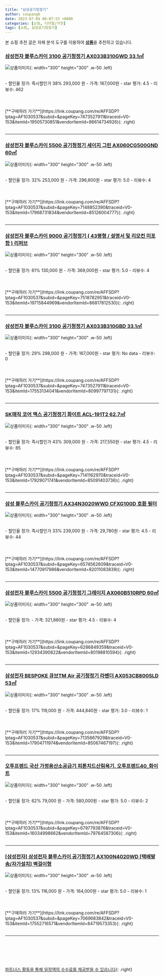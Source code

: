 ```yaml
---
title: "삼성공기청정기"
author: coupang6
date: 2023-07-04 06:07:53 +0800
categories: [쇼핑, 디이털/가전]
tags: [쇼핑, 삼성공기청정기]
---
```


본 쇼핑 추천 글은 자체 분석 도구를 이용하여 [**상품**](https://link.coupang.com/a/bao1ui)을 추천하고 있습니다.

### [삼성전자 블루스카이 3100 공기청정기 AX033B310GWD 33.1㎡](https://link.coupang.com/re/AFFSDP?lptag=AF1030537&subid=&pageKey=7473527911&traceid=V0-153&itemId=19505730851&vendorItemId=86614734926)

![상품이미지](https://thumbnail10.coupangcdn.com/thumbnails/remote/230x230ex/image/retail/images/2023/07/18/14/8/2e4855de-fdd5-4fc3-9ea0-467d0c711c43.jpg){: width="300" height="300" .w-50 .left}


<br>
- 할인율 정가: 즉시할인가 38%  293,000   원
- 가격: 167,000원
- star 평가: 4.5
- 리뷰수: 462
<br>
<br>
<br>
<br>
[**구매하러 가기**](https://link.coupang.com/re/AFFSDP?lptag=AF1030537&subid=&pageKey=7473527911&traceid=V0-153&itemId=19505730851&vendorItemId=86614734926){: .right}
<br>
<br>

---

### [삼성전자 블루스카이 5500 공기청정기 세이지 그린 AX060CG500GND 60㎡](https://link.coupang.com/re/AFFSDP?lptag=AF1030537&subid=&pageKey=7148852390&traceid=V0-153&itemId=17968731834&vendorItemId=85126004777)

![상품이미지](https://thumbnail9.coupangcdn.com/thumbnails/remote/230x230ex/image/rs_quotation_api/3l3pwayt/b5c5eac47f884efdb81d2901b5a5751b.jpg){: width="300" height="300" .w-50 .left}


<br>
- 할인율 정가: 32%  253,000   원
- 가격: 296,600원
- star 평가: 5.0
- 리뷰수: 4
<br>
<br>
<br>
<br>
[**구매하러 가기**](https://link.coupang.com/re/AFFSDP?lptag=AF1030537&subid=&pageKey=7148852390&traceid=V0-153&itemId=17968731834&vendorItemId=85126004777){: .right}
<br>
<br>

---

### [삼성전자 블루스카이 9000 공기청정기 ( 43평형 / 설명서 및 리모컨 미포함 ) 리퍼브](https://link.coupang.com/re/AFFSDP?lptag=AF1030537&subid=&pageKey=7518782951&traceid=V0-153&itemId=19715844969&vendorItemId=86817812530)

![상품이미지](https://thumbnail6.coupangcdn.com/thumbnails/remote/230x230ex/image/vendor_inventory/46a5/3dbcff4530e0f598683f8798a755423b19f05e6f202d584b72da4ac8c27c.jpg){: width="300" height="300" .w-50 .left}


<br>
- 할인율 정가: 61%  130,000   원
- 가격: 369,000원
- star 평가: 5.0
- 리뷰수: 4
<br>
<br>
<br>
<br>
[**구매하러 가기**](https://link.coupang.com/re/AFFSDP?lptag=AF1030537&subid=&pageKey=7518782951&traceid=V0-153&itemId=19715844969&vendorItemId=86817812530){: .right}
<br>
<br>

---

### [삼성전자 블루스카이 3100 공기청정기 AX033B310GBD 33.1㎡](https://link.coupang.com/re/AFFSDP?lptag=AF1030537&subid=&pageKey=7473527911&traceid=V0-153&itemId=17553134041&vendorItemId=80997797131)

![상품이미지](https://thumbnail7.coupangcdn.com/thumbnails/remote/230x230ex/image/retail/images/2978621877215271-d0e94af9-8784-473f-b1ff-5109d697fdf0.jpg){: width="300" height="300" .w-50 .left}


<br>
- 할인율 정가: 29%  298,000   원
- 가격: 167,000원
- star 평가: No data
- 리뷰수: 0
<br>
<br>
<br>
<br>
[**구매하러 가기**](https://link.coupang.com/re/AFFSDP?lptag=AF1030537&subid=&pageKey=7473527911&traceid=V0-153&itemId=17553134041&vendorItemId=80997797131){: .right}
<br>
<br>

---

### [SK매직 코어 맥스 공기청정기 화이트 ACL-191T2 62.7㎡](https://link.coupang.com/re/AFFSDP?lptag=AF1030537&subid=&pageKey=7141162970&traceid=V0-153&itemId=17929071741&vendorItemId=85091403736)

![상품이미지](https://thumbnail6.coupangcdn.com/thumbnails/remote/230x230ex/image/rs_quotation_api/dmfg5nb6/b0eb7331286640c48d96f3e7b46e6ce7.jpg){: width="300" height="300" .w-50 .left}


<br>
- 할인율 정가: 즉시할인가 43%  309,000   원
- 가격: 217,550원
- star 평가: 4.5
- 리뷰수: 85
<br>
<br>
<br>
<br>
[**구매하러 가기**](https://link.coupang.com/re/AFFSDP?lptag=AF1030537&subid=&pageKey=7141162970&traceid=V0-153&itemId=17929071741&vendorItemId=85091403736){: .right}
<br>
<br>

---

### [삼성 블루스카이 공기청정기 AX34N3020WWD CFXG100D 호환 필터](https://link.coupang.com/re/AFFSDP?lptag=AF1030537&subid=&pageKey=6574562609&traceid=V0-153&itemId=14770917986&vendorItemId=82011083839)

![상품이미지](https://thumbnail9.coupangcdn.com/thumbnails/remote/230x230ex/image/vendor_inventory/5405/85770f4ba6c3a30160cedb9cb6023123e6dd9ee977fa2c80105fdd9877b4.jpeg){: width="300" height="300" .w-50 .left}


<br>
- 할인율 정가: 즉시할인가 33%  239,000   원
- 가격: 29,780원
- star 평가: 4.5
- 리뷰수: 44
<br>
<br>
<br>
<br>
[**구매하러 가기**](https://link.coupang.com/re/AFFSDP?lptag=AF1030537&subid=&pageKey=6574562609&traceid=V0-153&itemId=14770917986&vendorItemId=82011083839){: .right}
<br>
<br>

---

### [삼성전자 블루스카이 5500 공기청정기 그레이지 AX060B510RPD 60㎡](https://link.coupang.com/re/AFFSDP?lptag=AF1030537&subid=&pageKey=6286849359&traceid=V0-153&itemId=12934390822&vendorItemId=80198810594)

![상품이미지](https://thumbnail9.coupangcdn.com/thumbnails/remote/230x230ex/image/retail/images/1587077932481736-d00a9a56-6411-47e6-9cb6-ff914103245c.jpg){: width="300" height="300" .w-50 .left}


<br>
- 할인율 정가: 
- 가격: 321,880원
- star 평가: 4.5
- 리뷰수: 4
<br>
<br>
<br>
<br>
[**구매하러 가기**](https://link.coupang.com/re/AFFSDP?lptag=AF1030537&subid=&pageKey=6286849359&traceid=V0-153&itemId=12934390822&vendorItemId=80198810594){: .right}
<br>
<br>

---

### [삼성전자 BESPOKE 큐브TM Air 공기청정기 라벤더 AX053CB800SLD 53㎡](https://link.coupang.com/re/AFFSDP?lptag=AF1030537&subid=&pageKey=7135867929&traceid=V0-153&itemId=17904711974&vendorItemId=85067467197)

![상품이미지](https://thumbnail8.coupangcdn.com/thumbnails/remote/230x230ex/image/rs_quotation_api/3kq0bfdp/dcb766fd6ab74c4788635655977763b4.jpg){: width="300" height="300" .w-50 .left}


<br>
- 할인율 정가: 17%  119,000   원
- 가격: 444,840원
- star 평가: 3.0
- 리뷰수: 1
<br>
<br>
<br>
<br>
[**구매하러 가기**](https://link.coupang.com/re/AFFSDP?lptag=AF1030537&subid=&pageKey=7135867929&traceid=V0-153&itemId=17904711974&vendorItemId=85067467197){: .right}
<br>
<br>

---

### [오투프렌드 국산 가정용산소공급기 피톤치드산림욕기, 오투프렌드40_화이트](https://link.coupang.com/re/AFFSDP?lptag=AF1030537&subid=&pageKey=6797793876&traceid=V0-153&itemId=16034998662&vendorItemId=79764587306)

![상품이미지](https://thumbnail6.coupangcdn.com/thumbnails/remote/230x230ex/image/vendor_inventory/9bfe/cb81b5830ff35d62af4868e20cc6c999c85e36723fafafbc1aa45972144e.jpg){: width="300" height="300" .w-50 .left}


<br>
- 할인율 정가: 62%  79,000   원
- 가격: 580,000원
- star 평가: 5.0
- 리뷰수: 2
<br>
<br>
<br>
<br>
[**구매하러 가기**](https://link.coupang.com/re/AFFSDP?lptag=AF1030537&subid=&pageKey=6797793876&traceid=V0-153&itemId=16034998662&vendorItemId=79764587306){: .right}
<br>
<br>

---

### [[삼성전자] 삼성전자 블루스카이 공기청정기 AX100N4020WD [택배발송/자가설치] 벽걸이형](https://link.coupang.com/re/AFFSDP?lptag=AF1030537&subid=&pageKey=7069683842&traceid=V0-153&itemId=17552716571&vendorItemId=84719573353)

![상품이미지](https://thumbnail6.coupangcdn.com/thumbnails/remote/230x230ex/image/vendor_inventory/e7fa/f30c07ff0c59efb40e1e811ce9ab42f669e7c2bb289a70705591fbaa5778.jpg){: width="300" height="300" .w-50 .left}


<br>
- 할인율 정가: 13%  116,000   원
- 가격: 164,000원
- star 평가: 5.0
- 리뷰수: 1
<br>
<br>
<br>
<br>
[**구매하러 가기**](https://link.coupang.com/re/AFFSDP?lptag=AF1030537&subid=&pageKey=7069683842&traceid=V0-153&itemId=17552716571&vendorItemId=84719573353){: .right}
<br>
<br>

---
<br><br><br><br><br> [파트너스 활동을 통해 일정액의 수수료를 제공받을 수 있습니다](https://link.coupang.com/a/bao1ui){: .right}